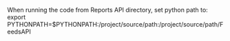 When running the code from Reports API directory, set python path to:
export PYTHONPATH=$PYTHONPATH:/project/source/path:/project/source/path/FeedsAPI
